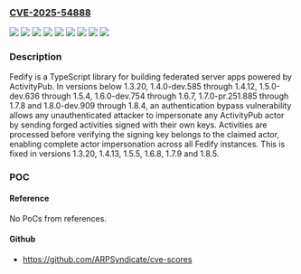 ### [CVE-2025-54888](https://cve.mitre.org/cgi-bin/cvename.cgi?name=CVE-2025-54888)
![](https://img.shields.io/static/v1?label=Product&message=fedify&color=blue)
![](https://img.shields.io/static/v1?label=Version&message=%3C%201.3.20%20&color=brightgreen)
![](https://img.shields.io/static/v1?label=Version&message=%3E%3D%201.4.0-dev.585%2C%20%3C%201.4.13%20&color=brightgreen)
![](https://img.shields.io/static/v1?label=Version&message=%3E%3D%201.5.0-dev.636%2C%20%3C%201.5.5%20&color=brightgreen)
![](https://img.shields.io/static/v1?label=Version&message=%3E%3D%201.6.0-dev.754%2C%20%3C%201.6.8%20&color=brightgreen)
![](https://img.shields.io/static/v1?label=Version&message=%3E%3D%201.7.0-pr.251.885%2C%20%3C%201.7.9%20&color=brightgreen)
![](https://img.shields.io/static/v1?label=Version&message=%3E%3D%201.8.0-dev.909%2C%20%3C%201.8.5%20&color=brightgreen)
![](https://img.shields.io/static/v1?label=Vulnerability&message=CWE-287%3A%20Improper%20Authentication&color=brightgreen)
![](https://img.shields.io/static/v1?label=Vulnerability&message=CWE-863%3A%20Incorrect%20Authorization&color=brightgreen)

### Description

Fedify is a TypeScript library for building federated server apps powered by ActivityPub. In versions below 1.3.20, 1.4.0-dev.585 through 1.4.12, 1.5.0-dev.636 through 1.5.4, 1.6.0-dev.754 through 1.6.7, 1.7.0-pr.251.885 through 1.7.8 and 1.8.0-dev.909 through 1.8.4, an authentication bypass vulnerability allows any unauthenticated attacker to impersonate any ActivityPub actor by sending forged activities signed with their own keys. Activities are processed before verifying the signing key belongs to the claimed actor, enabling complete actor impersonation across all Fedify instances. This is fixed in versions 1.3.20, 1.4.13, 1.5.5, 1.6.8, 1.7.9 and 1.8.5.

### POC

#### Reference
No PoCs from references.

#### Github
- https://github.com/ARPSyndicate/cve-scores

